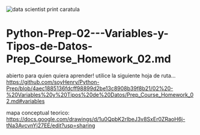 ![data scientist print caratula](https://user-images.githubusercontent.com/95667827/202559113-a20104e3-dcfa-4fa1-b585-9f5acb246b3a.png)
# Python-Prep-02---Variables-y-Tipos-de-Datos-Prep_Course_Homework_02.md
abierto para quien quiera aprender!
utilice la siguiente hoja de ruta...
https://github.com/soyHenry/Python-Prep/blob/4aec1885136fdcff98899d2be13c8908b39f8b21/02%20-%20Variables%20y%20Tipos%20de%20Datos/Prep_Course_Homework_02.md#variables

mapa conceptual teorico:
https://docs.google.com/drawings/d/1u0QpbK2rIbeJ3v8SxEr0ZRaoH6j-tNa3AvcvnYj27EE/edit?usp=sharing
